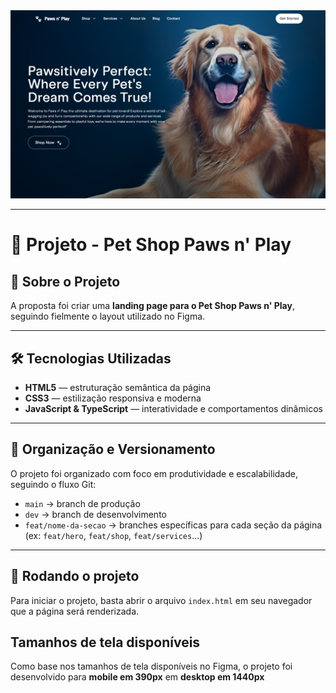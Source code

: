 <img src="assets/img/banner-readme.png" alt="Banner de demonstração do projeto" />

<hr />

# 🚀 Projeto - Pet Shop Paws n' Play

## 🐾 Sobre o Projeto

A proposta foi criar uma **landing page para o Pet Shop Paws n' Play**, seguindo fielmente o layout utilizado no Figma.

---

## 🛠️ Tecnologias Utilizadas

- **HTML5** — estruturação semântica da página
- **CSS3** — estilização responsiva e moderna
- **JavaScript & TypeScript** — interatividade e comportamentos dinâmicos

---

## 🌱 Organização e Versionamento

O projeto foi organizado com foco em produtividade e escalabilidade, seguindo o fluxo Git:

- `main` → branch de produção
- `dev` → branch de desenvolvimento
- `feat/nome-da-secao` → branches específicas para cada seção da página  
  (ex: `feat/hero`, `feat/shop`, `feat/services`...)

---

## 🙌 Rodando o projeto

Para iniciar o projeto, basta abrir o arquivo `index.html` em seu navegador que a página será renderizada.

## Tamanhos de tela disponíveis

Como base nos tamanhos de tela disponíveis no Figma, o projeto foi desenvolvido para **mobile em 390px** em **desktop em 1440px**
